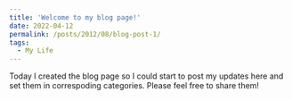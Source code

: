```yaml
---
title: 'Welcome to my blog page!'
date: 2022-04-12
permalink: /posts/2012/08/blog-post-1/
tags:
  - My Life
---
```


Today I created the blog page so I could start to post my updates here and set them in correspoding categories. Please feel free to share them!
